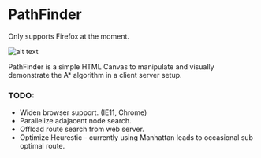 PathFinder
==========

Only supports Firefox at the moment.

![alt text](https://zencode.me/wp-content/uploads/2013/11/ScreenCapture2.gif "A* in action")

PathFinder is a simple HTML Canvas to manipulate and visually demonstrate the A* algorithm in a client server setup.

### TODO:

*  Widen browser support. (IE11, Chrome)
*  Parallelize adajacent node search.
*  Offload route search from web server.
*  Optimize Heurestic - currently using Manhattan leads to occasional sub optimal route.


